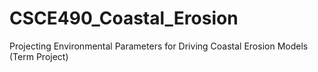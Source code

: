 # CSCE490_Coastal_Erosion
Projecting Environmental Parameters for Driving Coastal Erosion Models (Term Project)
